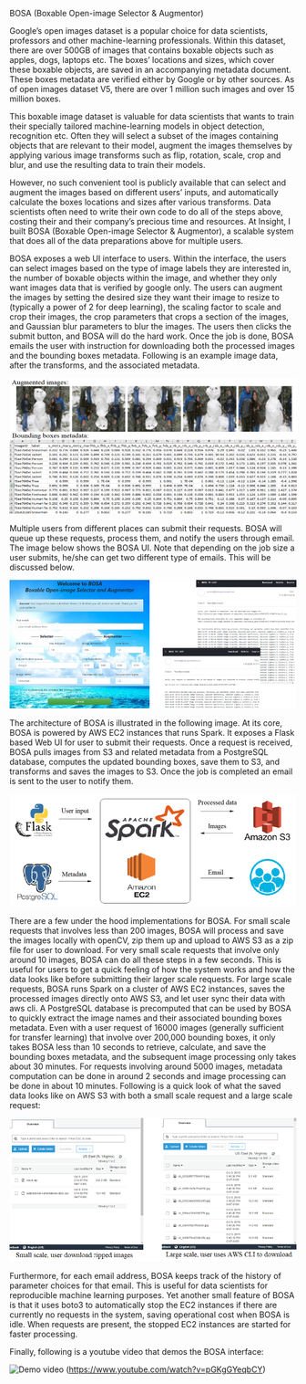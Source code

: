 BOSA (Boxable Open-image Selector & Augmentor)

Google’s open images dataset is a popular choice for data scientists, professors and other machine-learning professionals. Within this dataset, there are over 500GB of images that contains boxable objects such as apples, dogs, laptops etc. The boxes’ locations and sizes, which cover these boxable objects, are saved in an accompanying metadata document. These boxes metadata are verified either by Google or by other sources. As of open images dataset V5, there are over 1 million such images and over 15 million boxes.

This boxable image dataset is valuable for data scientists that wants to train their specially tailored machine-learning models in object detection, recognition etc. Often they will select a subset of the images containing objects that are relevant to their model, augment the images themselves by applying various image transforms such as flip, rotation, scale, crop and blur, and use the resulting data to train their models.

However, no such convenient tool is publicly available that can select and augment the images based on different users’ inputs, and automatically calculate the boxes locations and sizes after various transforms. Data scientists often need to write their own code to do all of the steps above, costing their and their company’s precious time and resources. At Insight, I built BOSA (Boxable Open-image Selector & Augmentor), a scalable system that does all of the data preparations above for multiple users.

BOSA exposes a web UI interface to users. Within the interface, the users can select images based on the type of image labels they are interested in, the number of boxable objects within the image, and whether they only want images data that is verified by google only. The users can augment the images by setting the desired size they want their image to resize to (typically a power of 2 for deep learning), the scaling factor to scale and crop their images, the crop parameters that crops a section of the images, and Gaussian blur parameters to blur the images. The users then clicks the submit button, and BOSA will do the hard work. Once the job is done, BOSA emails the user with instruction for downloading both the processed images and the bounding boxes metadata. Following is an example image data, after the transforms, and the associated metadata.

![sample data](/images/data.jpg)

Multiple users from different places can submit their requests. BOSA will queue up these requests, process them, and notify the users through email. The image below shows the BOSA UI. Note that depending on the job size a user submits, he/she can get two different type of emails. This will be discussed below.

![BOSA UI](/images/UI.jpg)

The architecture of BOSA is illustrated in the following image. At its core, BOSA is powered by AWS EC2 instances that runs Spark. It exposes a Flask based Web UI for user to submit their requests. Once a request is received, BOSA pulls images from S3 and related metadata from a PostgreSQL database, computes the updated bounding boxes, save them to S3, and transforms and saves the images to S3. Once the job is completed an email is sent to the user to notify them.

![BOSA architecture](/images/architecuture.jpg)

There are a few under the hood implementations for BOSA. For small scale requests that involves less than 200 images, BOSA will process and save the images locally with openCV, zip them up and upload to AWS S3 as a zip file for user to download. For very small scale requests that involve only around 10 images, BOSA can do all these steps in a few seconds. This is useful for users to get a quick feeling of how the system works and how the data looks like before submitting their larger scale requests. For large scale requests, BOSA runs Spark on a cluster of AWS EC2 instances, saves the processed images directly onto AWS S3, and let user sync their data with aws cli. A PostgreSQL database is precomputed that can be used by BOSA to quickly extract the image names and their associated bounding boxes metadata. Even with a user request of 16000 images (generally sufficient for transfer learning) that involve over 200,000 bounding boxes, it only takes BOSA less than 10 seconds to retrieve, calculate, and save the bounding boxes metadata, and the subsequent image processing only takes about 30 minutes. For requests involving around 5000 images, metadata computation can be done in around 2 seconds and image processing can be done in about 10 minutes. Following is a quick look of what the saved data looks like on AWS S3 with both a small scale request and a large scale request:

![AWS sample](/images/aws.jpg)

Furthermore, for each email address, BOSA keeps track of the history of parameter choices for that email. This is useful for data scientists for reproducible machine learning purposes. Yet another small feature of BOSA is that it uses boto3 to automatically stop the EC2 instances if there are currently no requests in the system, saving operational cost when BOSA is idle. When requests are present, the stopped EC2 instances are started for faster processing.

Finally, following is a youtube video that demos the BOSA interface:

![Demo video](https://img.youtube.com/vi/pGKgGYeqbCY/0.jpg)
(https://www.youtube.com/watch?v=pGKgGYeqbCY)
